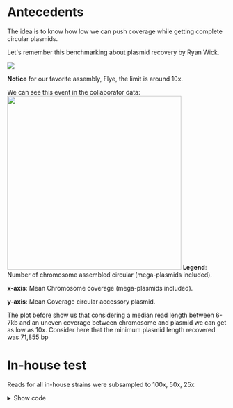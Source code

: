 
# Antecedents

The idea is to know how low we can push coverage while getting complete circular plasmids.

Let's remember this benchmarking about plasmid recovery by Ryan Wick. 

<img 
src=https://webfs/n/projects/jp2992/stowers-notes/photos/plasmid_recovery_RWick.png />

**Notice** for our favorite assembly, Flye, the limit is around 10x. 

We can see this event in the collaborator data: 
<img height=400 src="https://webfs/n/projects/jp2992/MOLNG4331/collaborator_Smeliloti_hifi/flye_asm/stats_putative_pls/chromosomeCov_vs_accePlasmidCov.png"/> 
**Legend**: Number of chromosome assembled circular (mega-plasmids included).

**x-axis**: Mean Chromosome coverage (mega-plasmids included).

**y-axis**: Mean Coverage circular accessory plasmid.

The plot before show us that considering a median read length between 6-7kb and an uneven coverage between chromosome and plasmid we can get as low as 10x. Consider here that the minimum plasmid length recovered was 71,855 bp


# In-house test

Reads for all in-house strains were subsampled to 100x, 50x, 25x

<details>
<summary> Show code </summary>
```
fastq_files=(/n/analysis/Sankari/mm2883/MOLNG-4331/EA156900/LongPlex/longplex_output/MOLNG4331/merged_fastq/*.gz)

task_id=$SLURM_ARRAY_TASK_ID

file=${fastq_files[$task_id]}

fastqc_name=$(basename $file | cut -d "." -f 1,2 )

genome_size=7000000

median_read_len=$(grep -A 1000 '>>Sequence Length Distribution' /n/analysis/Sankari/mm2883/MOLNG-4331/EA156900/LongPlex/longplex_output/MOLNG4331/merged_fastq/QC/$fastqc_name"_fastqc/fastqc_data.txt" | sed '/^>>END_MODULE/q' | tail -n +3 | head -n -1 | sort -r -n -k2 | head -n1 | cut -f1 | cut -d "-" -f1)

target_coverages=(100 50 25)

for coverage in ${target_coverages[@]}

	do
	
	output_file=$(basename $file | cut -d "." -f 1,2)
	
	echo "#######"
	
	echo "Considering a median read length of:" $median_read_len
	
	echo "#######"
	
	num_reads=$(( $coverage * $genome_size / $median_read_len ))
	
	echo "For a coverage of $coverage'x' subsampling to this number of reads $num_reads"
	
	conda activate seqtk
	
	seqtk sample $file $num_reads > $(dirname $file)"/"$output_file"_"$coverage".fastq"

done
```
</details>


As expected, considering a median read length of 10-11kb, all the plasmids could be recover as low as 25x.

A02 is the only sample that could not achieve the expected assembly of 1 chromosome and 2 mega-plasmids, this is due to a repetition in the chromosome that make Flye to fragment it, however we have seen this being solve in other assemblers like Hifiasm.

A01, G01 and H01 were the only samples with more than 3 circular contigs which are the one that carry accessory plasmids, being A01 the one that carry 2 of them.


<img height= 400 src="https://webfs/n/projects/jp2992/stowers-notes/photos/subsampling_test_inhouse.png"/>